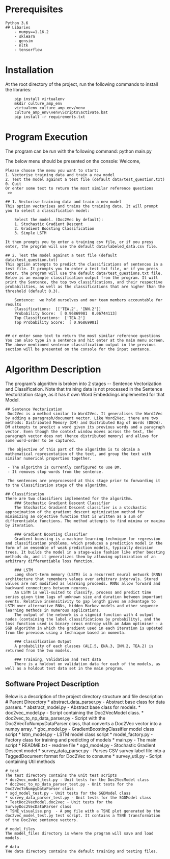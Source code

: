 # Prerequisites
	Python 3.6
	## Libaries
		- numpy==1.16.2
		- sklearn
		- gensim
		- nltk
		- tensorflow

# Installation
At the root directory of the project, run the following commands to install the libraries:
```console
	pip install virtualenv
	mkdir culture_amp_env
	virtualenv culture_amp_env/venv
	culture_amp_env\venv\Scripts\activate.bat
	pip install -r requirements.txt
```
# Program Execution
The program can be run with the following command:
	python main.py

The below menu should be presented on the console:
	Welcome,

	Please choose the menu you want to start:
	1. Vectorise training data and train a new model
	2. Test the model against a test file (default data/test_question.txt)
	0. Quit
	Or enter some text to return the most similar reference questions
	 >>
	
	## 1. Vectorise training data and train a new model
	This option vectorises and trains the training data. It will prompt you to select a classification model:
	
		Select the model. (Doc2Vec by default):
		1. Stochastic Gradient Descent
		2. Gradient Boosting Classification
		3. Simple LSTM

	It then prompts you to enter a training csv file, or if you press enter, the program will use the default data/labeled_data.csv file. 
	
	## 2. Test the model against a test file (default data/test_question.txt)
	This option attempts to predict the classifications of sentences in a test file. It prompts you to enter a test txt file, or if you press enter, the program will use the default data/test_questions.txt file. Below is an example classification output from the program. It will print the Sentence, the top two classifications, and their respective probabilities, as well as the classifications that are higher than the threshold (default 0.3).
		
		Sentence:  we hold ourselves and our team members accountable for results
		Classifications:  [['TEA.2', 'INN.2']]
		Probability Score:  [ 0.96869981  0.06744113]
		Top Classifications:  ['TEA.2']
		Top Probability Score:  [ 0.96869981]

	
	## or enter some text to return the most similar reference questions
	You can also type in a sentence and hit enter at the main menu screen. The above mentioned sentence classification output in the previous section will be presented on the console for the input sentence.
	
# Algorithm Description
The program's algorithm is broken into 2 stages -- Sentence Vectorization and Classification. Note that training data is not processed in the Sentence Vectorization stage, as it has it own Word Embeddings implemented for that Model.

	## Sentence Vectorization
	 Doc2Vec is a method similar to Word2Vec. It generalises the Word2Vec by adding a paragraph/document vector. Like Word2Vec, there are two methods: Distributed Memory (DM) and Distributed Bag of Words (DBOW). DM attempts to predict a word given its previous words and a paragraph vector. Even though the context window moves across the text, the paragraph vector does not (hence distributed memory) and allows for some word-order to be captured.
	 
	 The objective of this part of the algorithm is to obtain a mathematical representation of the text, and group the text with similar numerical properties together.
	 
	 - The algorithm is currently configured to use DM. 
	 - It removes stop words from the sentence.
	 
	 The sentences are preprocessed at this stage prior to forwarding it to the Classification stage of the algorithm.
	 
	## Classification
	There are two classifiers implemented for the algorithm.
		### Stochastic Gradient Descent Classifier
		The Stochastic Gradient Descent classifier is a stochastic approximation of the gradient descent optimization method for minimizing an objective function that is written as a sum of differentiable functions. The method attempts to find minima or maxima by iteration.
		
		### Gradient Boosting Classifier
		Gradient boosting is a machine learning technique for regression and classification problems, which produces a prediction model in the form of an ensemble of weak prediction models, typically decision trees. It builds the model in a stage-wise fashion like other boosting methods do, and it generalizes them by allowing optimization of an arbitrary differentiable loss function.

		### LSTM
		Long short-term memory (LSTM) is a recurrent neural network (RNN) architecture that remembers values over arbitrary intervals. Stored values are not modified as learning proceeds. RNNs allow forward and backward connections between neurons.
		An LSTM is well-suited to classify, process and predict time series given time lags of unknown size and duration between important events. Relative insensitivity to gap length gives an advantage to LSTM over alternative RNNs, hidden Markov models and other sequence learning methods in numerous applications.
		The output of the network is a sigmoid function with 4 output nodes (containing the label classifications by probability), and the loss function used is binary cross entropy with an Adam optimiser - a SGD algorithm in which the gradient used in each iteration is updated from the previous using a technique based in momenta.
		
		### Classification Output
		A probability of each classes (ALI.5, ENA.3, INN.2, TEA.2) is returned from the two models.
		
		### Training, Validation and Test data
		There is a holdout on validation data for each of the models, as well as a holdout test data set in the main program.


## Software Project Description
Below is a description of the project directory structure and file description
	# Parent Direectory
	* abstract_data_parser.py - Abstract base class for data parsers.
	* abstract_model.py - Abstract base class for models.
	* doc2vec_model.py - Script containing the Doc2VecModel class.
	* doc2vec_to_np_data_parser.py - Script with the Doc2VecToNumpyDataParser class, that converts a Doc2Vec vector into a numpy array.
	* gbc_model.py - GradientBoostingClassifier model class script
	* lstm_model.py - LSTM model class script
	* model_factory.py - Factory class for training and predicting of models
	* main.py - The main script
	* README.txt - readme file
	* sgd_model.py - Stochastic Gradient Descent model
	* survey_data_parser.py - Parses CSV survey label file into a TaggedDocument format for Doc2Vec to consume
	* survey_util.py - Script containing Util methods
	
	# test
	The test directory contains the unit test scripts
	* doc2vec_model_test.py - Unit tests for the Doc2VecModel class
	* doc2vec_to_np_data_parser_test.py - Unit tests for the Doc2VecToNumpyDataParser class
	* sgd_model_test.py - Unit tests for the SGDModel class
	* survey_data_parser_test.py - Unit tests for the SGDModel class
	* TestDoc2VecModel.doc2vec - Unit tests for the SurveyDoc2VecDataParser class
	* TSNE_visualise.png  - A png file with a TSNE plot generated by the doc2vec_model_test.py test script. It contains a TSNE transformation of the Doc2Vec sentence vectors.
	
	# model_files
	The model_files directory is where the program will save and load models.
	
	# data
	THe data directory contains the default training and testing files.

